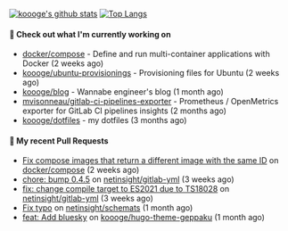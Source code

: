 [![koooge's github stats](https://github-readme-stats.vercel.app/api?username=koooge&count_private=true&show_icons=true)](https://github.com/anuraghazra/github-readme-stats)
[![Top Langs](https://github-readme-stats.vercel.app/api/top-langs/?username=koooge&langs_count=5)](https://github.com/anuraghazra/github-readme-stats)

#### 👷 Check out what I'm currently working on

- [docker/compose](https://github.com/docker/compose) - Define and run multi-container applications with Docker (2 weeks ago)
- [koooge/ubuntu-provisionings](https://github.com/koooge/ubuntu-provisionings) - Provisioning files for Ubuntu (2 weeks ago)
- [koooge/blog](https://github.com/koooge/blog) - Wannabe engineer&#39;s blog (1 month ago)
- [mvisonneau/gitlab-ci-pipelines-exporter](https://github.com/mvisonneau/gitlab-ci-pipelines-exporter) - Prometheus / OpenMetrics exporter for GitLab CI pipelines insights (2 months ago)
- [koooge/dotfiles](https://github.com/koooge/dotfiles) - my dotfiles (3 months ago)

#### 🔨 My recent Pull Requests

- [Fix compose images that return a different image with the same ID](https://github.com/docker/compose/pull/12278) on [docker/compose](https://github.com/docker/compose) (2 weeks ago)
- [chore: bump 0.4.5](https://github.com/netinsight/gitlab-yml/pull/18) on [netinsight/gitlab-yml](https://github.com/netinsight/gitlab-yml) (3 weeks ago)
- [fix: change compile target to ES2021 due to TS18028](https://github.com/netinsight/gitlab-yml/pull/17) on [netinsight/gitlab-yml](https://github.com/netinsight/gitlab-yml) (3 weeks ago)
- [Fix typo](https://github.com/netinsight/schemats/pull/15) on [netinsight/schemats](https://github.com/netinsight/schemats) (1 month ago)
- [feat: Add bluesky](https://github.com/koooge/hugo-theme-geppaku/pull/47) on [koooge/hugo-theme-geppaku](https://github.com/koooge/hugo-theme-geppaku) (1 month ago)
